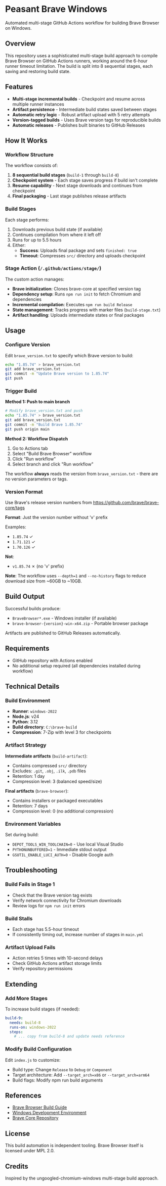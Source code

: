 # Peasant Brave Windows

Automated multi-stage GitHub Actions workflow for building Brave Browser on Windows.

## Overview

This repository uses a sophisticated multi-stage build approach to compile Brave Browser on GitHub Actions runners, working around the 6-hour runner timeout limitation. The build is split into 8 sequential stages, each saving and restoring build state.

## Features

- **Multi-stage incremental builds** - Checkpoint and resume across multiple runner instances
- **Artifact persistence** - Intermediate build states saved between stages
- **Automatic retry logic** - Robust artifact upload with 5 retry attempts
- **Version-tagged builds** - Uses Brave version tags for reproducible builds
- **Automatic releases** - Publishes built binaries to GitHub Releases

## How It Works

### Workflow Structure

The workflow consists of:
1. **8 sequential build stages** (`build-1` through `build-8`)
2. **Checkpoint system** - Each stage saves progress if build isn't complete
3. **Resume capability** - Next stage downloads and continues from checkpoint
4. **Final packaging** - Last stage publishes release artifacts

### Build Stages

Each stage performs:
1. Downloads previous build state (if available)
2. Continues compilation from where it left off
3. Runs for up to 5.5 hours
4. Either:
   - **Success**: Uploads final package and sets `finished: true`
   - **Timeout**: Compresses `src/` directory and uploads checkpoint

### Stage Action (`/.github/actions/stage/`)

The custom action manages:
- **Brave initialization**: Clones brave-core at specified version tag
- **Dependency setup**: Runs `npm run init` to fetch Chromium and dependencies
- **Incremental compilation**: Executes `npm run build Release`
- **State management**: Tracks progress with marker files (`build-stage.txt`)
- **Artifact handling**: Uploads intermediate states or final packages

## Usage

### Configure Version

Edit `brave_version.txt` to specify which Brave version to build:

```bash
echo "1.85.74" > brave_version.txt
git add brave_version.txt
git commit -m "Update Brave version to 1.85.74"
git push
```

### Trigger Build

**Method 1: Push to main branch**
```bash
# Modify brave_version.txt and push
echo "1.85.74" > brave_version.txt
git add brave_version.txt
git commit -m "Build Brave 1.85.74"
git push origin main
```

**Method 2: Workflow Dispatch**
1. Go to Actions tab
2. Select "Build Brave Browser" workflow
3. Click "Run workflow"
4. Select branch and click "Run workflow"

The workflow **always** reads the version from `brave_version.txt` - there are no version parameters or tags.

### Version Format

Use Brave's release version numbers from https://github.com/brave/brave-core/tags

**Format**: Just the version number without 'v' prefix

Examples:
- `1.85.74` ✓
- `1.71.121` ✓
- `1.70.126` ✓

**Not**:
- `v1.85.74` ✗ (no 'v' prefix)

**Note**: The workflow uses `--depth=1` and `--no-history` flags to reduce download size from ~60GB to ~10GB.

## Build Output

Successful builds produce:
- `BraveBrowser*.exe` - Windows installer (if available)
- `brave-browser-{version}-win-x64.zip` - Portable browser package

Artifacts are published to GitHub Releases automatically.

## Requirements

- GitHub repository with Actions enabled
- No additional setup required (all dependencies installed during workflow)

## Technical Details

### Build Environment

- **Runner**: `windows-2022`
- **Node.js**: v24
- **Python**: 3.12
- **Build directory**: `C:\brave-build`
- **Compression**: 7-Zip with level 3 for checkpoints

### Artifact Strategy

**Intermediate artifacts** (`build-artifact`):
- Contains compressed `src/` directory
- Excludes: `.git`, `.obj`, `.ilk`, `.pdb` files
- Retention: 1 day
- Compression level: 3 (balanced speed/size)

**Final artifacts** (`brave-browser`):
- Contains installers or packaged executables
- Retention: 7 days
- Compression level: 0 (no additional compression)

### Environment Variables

Set during build:
- `DEPOT_TOOLS_WIN_TOOLCHAIN=0` - Use local Visual Studio
- `PYTHONUNBUFFERED=1` - Immediate stdout output
- `GSUTIL_ENABLE_LUCI_AUTH=0` - Disable Google auth

## Troubleshooting

### Build Fails in Stage 1

- Check that the Brave version tag exists
- Verify network connectivity for Chromium downloads
- Review logs for `npm run init` errors

### Build Stalls

- Each stage has 5.5-hour timeout
- If consistently timing out, increase number of stages in `main.yml`

### Artifact Upload Fails

- Action retries 5 times with 10-second delays
- Check GitHub Actions artifact storage limits
- Verify repository permissions

## Extending

### Add More Stages

To increase build stages (if needed):

```yaml
build-9:
  needs: build-8
  runs-on: windows-2022
  steps:
    # ... copy from build-8 and update needs reference
```

### Modify Build Configuration

Edit `index.js` to customize:
- Build type: Change `Release` to `Debug` or `Component`
- Target architecture: Add `--target_arch=x86` or `--target_arch=arm64`
- Build flags: Modify npm run build arguments

## References

- [Brave Browser Build Guide](https://github.com/brave/brave-browser/wiki)
- [Windows Development Environment](https://github.com/brave/brave-browser/wiki/Windows-Development-Environment)
- [Brave Core Repository](https://github.com/brave/brave-core)

## License

This build automation is independent tooling. Brave Browser itself is licensed under MPL 2.0.

## Credits

Inspired by the ungoogled-chromium-windows multi-stage build approach.

